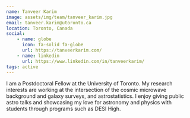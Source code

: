 ```yaml
---
name: Tanveer Karim
image: assets/img/team/tanveer_karim.jpg
email: tanveer.karim@utoronto.ca
location: Toronto, Canada
social:
    - name: globe
      icon: fa-solid fa-globe
      url: https://tanveerkarim.com/
    - name: linkedin
      url: https://www.linkedin.com/in/tanveerkarim/
tags: active
---
```

I am a Postdoctoral Fellow at the University of Toronto. My research interests are working at the intersection of the cosmic microwave background and galaxy surveys, and astrostatistics. I enjoy giving public astro talks and showcasing my love for astronomy and physics with students through programs such as DESI High.